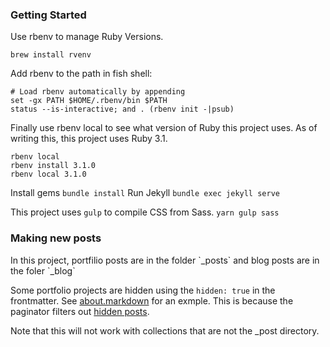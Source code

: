 <h3> Getting Started </h3>
Use rbenv to manage Ruby Versions.

```
brew install rvenv
```

Add rbenv to the path in fish shell:
```
# Load rbenv automatically by appending
set -gx PATH $HOME/.rbenv/bin $PATH
status --is-interactive; and . (rbenv init -|psub)
```

Finally use rbenv local to see what version of Ruby this project uses. As of writing this, this project uses Ruby 3.1.
```
rbenv local 
rbenv install 3.1.0
rbenv local 3.1.0
```

Install gems `bundle install`
Run Jekyll `bundle exec jekyll serve`

This project uses `gulp` to compile CSS from Sass.
`yarn gulp sass`

<h3> Making new posts </h3>
In this project, portfilio posts are in the folder `_posts` and blog posts are in the foler `_blog`

Some portfolio projects are hidden using the `hidden: true` in the frontmatter. See [about.markdown](./_portfolio/2018-01-01-about.markdown) for an exmple.
This is because the paginator filters out [hidden posts](./vendor/bundle/ruby/2.6.0/gems/jekyll-paginate-1.1.0/lib/jekyll-paginate/pagination.rb).

 Note that this will not work with collections that are not the _post directory.